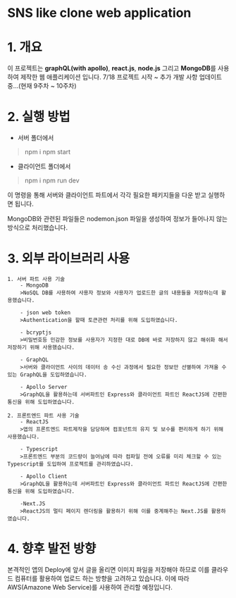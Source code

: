 # SNS like clone web application

# 1. 개요 
이 프로젝트는 **graphQL(with apollo)**, **react.js**, **node.js** 그리고 **MongoDB**를 사용하여 제작한 웹 애플리케이션 입니다.
7/18 프로젝트 시작 ~ 추가 개발 사항 업데이트중...(현재 9주차 ~ 10주차)
# 2. 실행 방법
- 서버 폴더에서
>npm i
>npm start

- 클라이언트 폴더에서
>npm i
>npm run dev

이 명령을 통해 서버와 클라이언트 파트에서 각각 필요한 패키지들을 다운 받고 실행하면 됩니다. 

MongoDB와 관련된 파일들은 nodemon.json 파일을 생성하여 정보가 들어나지 않는 방식으로 처리했습니다.

# 3. 외부 라이브러리 사용
    1. 서버 파트 사용 기술
        - MongoDB 
        >NoSQL DB를 사용하여 사용자 정보와 사용자가 업로드한 글의 내용들을 저장하는데 활용했습니다. 

        - json web token
        >Authentication을 할때 토큰관련 처리를 위해 도입하였습니다.

        - bcryptjs
        >비밀번호등 민감한 정보를 사용자가 지정한 대로 DB에 바로 저장하지 않고 해쉬화 해서 저장하기 위해 사용했습니다.

        - GraphQL
        >서버와 클라이언트 사이의 데이터 송 수신 과정에서 필요한 정보만 선별하여 가져올 수 있는 GraphQL을 도입하였습니다.

        - Apollo Server
        >GraphQL을 활용하는데 서버파트인 Express와 클라이언트 파트인 ReactJS에 간편한 통신을 위해 도입하였습니다.

    2. 프론트엔드 파트 사용 기술
        - ReactJS
        >앱의 프론트엔드 파트제작을 담당하며 컴포넌트의 유지 및 보수를 편리하게 하기 위해 사용했습니다.

        - Typescript
        >프론트엔드 부분의 코드량이 늘어남에 따라 컴파일 전에 오류를 미리 체크할 수 있는 Typescript를 도입하여 프로젝트를 관리하였습니다.

        - Apollo Client
        >GraphQL을 활용하는데 서버파트인 Express와 클라이언트 파트인 ReactJS에 간편한 통신을 위해 도입하였습니다.

        -Next.JS
        >ReactJS의 멀티 페이지 렌더링을 활용하기 위해 이를 중계해주는 Next.JS를 활용하였습니다.


# 4. 향후 발전 방향
본격적인 앱의 Deploy에 앞서 글을 올리면 이미지 파일을 저장해야 하므로 이를 클라우드 컴퓨터를 활용하여 업로드 하는 방향을 고려하고 있습니다. 이에 따라 AWS(Amazone Web Service)를 사용하여 관리할 예정입니다.